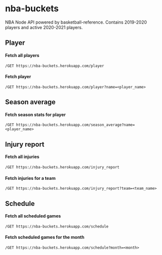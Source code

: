 # nba-buckets

NBA Node API powered by basketball-reference. Contains 2019-2020 players and active 2020-2021 players.

## Player

#### Fetch all players

`/GET https://nba-buckets.herokuapp.com/player`

#### Fetch player

`/GET https://nba-buckets.herokuapp.com/player?name=<player_name>`

## Season average

#### Fetch season stats for player

`/GET https://nba-buckets.herokuapp.com/season_average?name=<player_name>`

## Injury report

#### Fetch all injuries

`/GET https://nba-buckets.herokuapp.com/injury_report`

#### Fetch injuries for a team

`/GET https://nba-buckets.herokuapp.com/injury_report?team=<team_name>`

## Schedule

#### Fetch all scheduled games

`/GET https://nba-buckets.herokuapp.com/schedule`

#### Fetch scheduled games for the month

`/GET https://nba-buckets.herokuapp.com/schedule?month=<month>`

